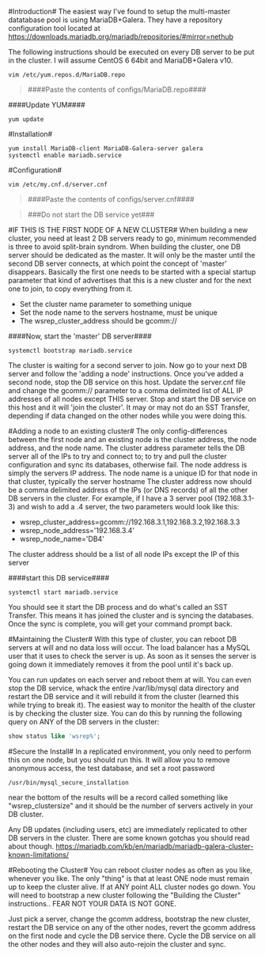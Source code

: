 #Introduction#
The easiest way I've found to setup the multi-master datatabase pool is using MariaDB+Galera. They have a repository configuration tool located at https://downloads.mariadb.org/mariadb/repositories/#mirror=nethub

The following instructions should be executed on every DB server to be put in the cluster. I will assume CentOS 6 64bit and MariaDB+Galera v10.
```
vim /etc/yum.repos.d/MariaDB.repo
```

> ####Paste the contents of configs/MariaDB.repo####

####Update YUM####
```
yum update
```
#Installation#
```
yum install MariaDB-client MariaDB-Galera-server galera
systemctl enable mariadb.service
```
#Configuration#
```
vim /etc/my.cnf.d/server.cnf
```

> ####Paste the contents of configs/server.cnf####

> ###Do not start the DB service yet###


#IF THIS IS THE FIRST NODE OF A NEW CLUSTER#
When building a new cluster, you need at least 2 DB servers ready to go, minimum recommended is three to avoid split-brain syndrom. When building the cluster, one DB server should be dedicated as the master. It will only be the master until the second DB server connects, at which point the concept of 'master' disappears. Basically the first one needs to be started with a special startup parameter that kind of advertises that this is a new cluster and for the next one to join, to copy everything from it.

 - Set the cluster name parameter to something unique
 - Set the node name to the servers hostname, must be unique
 - The wsrep_cluster_address should be gcomm://

####Now, start the 'master' DB server####
```
systemctl bootstrap mariadb.service
```
The cluster is waiting for a second server to join. Now go to your next DB server and follow the 'adding a node' instructions. Once you've added a second node, stop the DB service on this host. Update the server.cnf file and change the gcomm:// parameter to a comma delimited list of ALL IP addresses of all nodes except THIS server. Stop and start the DB service on this host and it will 'join the cluster'. It may or may not do an SST Transfer, depending if data changed on the other nodes while you were doing this.

#Adding a node to an existing cluster#
The only config-differences between the first node and an existing node is the cluster address, the node address, and the node name. The cluster address parameter tells the DB server all of the IPs to try and connect to; to try and pull the cluster configuration and sync its databases, otherwise fail. The node address is simply the servers IP address. The node name is a unique ID for that node in that cluster, typically the server hostname The cluster address now should be a comma delimited address of the IPs (or DNS records) of all the other DB servers in the cluster. For example, if I have a 3 server pool (192.168.3.1-3) and wish to add a .4 server, the two parameters would look like this:

 - wsrep_cluster_address=gcomm://192.168.3.1,192.168.3.2,192.168.3.3
 - wsrep_node_address='192.168.3.4'
 - wsrep_node_name='DB4'

The cluster address should be a list of all node IPs except the IP of this server

####start this DB service####
```
systemctl start mariadb.service
```

You should see it start the DB process and do what's called an SST Transfer. This means it has joined the cluster and is syncing the databases. Once the sync is complete, you will get your command prompt back.

#Maintaining the Cluster#
With this type of cluster, you can reboot DB servers at will and no data loss will occur. The load balancer has a MySQL user that it uses to check the server is up. As soon as it senses the server is going down it immediately removes it from the pool until it's back up.

You can run updates on each server and reboot them at will. You can even stop the DB service, whack the entire /var/lib/mysql data directory and restart the DB service and it will rebuild it from the cluster (learned this while trying to break it). The easiest way to monitor the health of the cluster is by checking the cluster size. You can do this by running the following query on ANY of the DB servers in the cluster:

```sql
show status like 'wsrep%';
```

#Secure the Install#
In a replicated environment, you only need to perform this on one node, but you should run this. It will allow you to remove anonymous access, the test database, and set a root password
```
/usr/bin/mysql_secure_installation
```

near the bottom of the results will be a record called something like "wsrep_clustersize" and it should be the number of servers actively in your DB cluster.

Any DB updates (including users, etc) are immediately replicated to other DB servers in the cluster. There are some known gotchas you should read about though. https://mariadb.com/kb/en/mariadb/mariadb-galera-cluster-known-limitations/

#Rebooting the Cluster#
You can reboot cluster nodes as often as you like, whenever you like. The only "thing" is that at least ONE node must remain up to keep the cluster alive. If at ANY point ALL cluster nodes go down. You will need to bootstrap a new cluster following the "Building the Cluster" instructions.. FEAR NOT YOUR DATA IS NOT GONE.

Just pick a server, change the gcomm address, bootstrap the new cluster, restart the DB service on any of the other nodes, revert the gcomm address on the first node and cycle the DB service there. Cycle the DB service on all the other nodes and they will also auto-rejoin the cluster and sync.